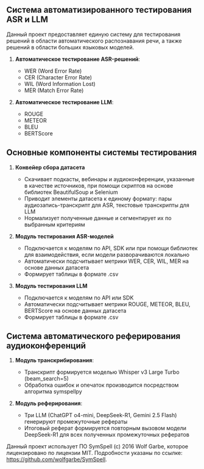 ## Система автоматизированного тестирования ASR и LLM

Данный проект предоставляет единую систему для тестирования решений в области автоматического распознавания речи, а также решений в области больших языковых моделей.

1. **Автоматическое тестирование ASR-решений**:

   * WER (Word Error Rate)
   * CER (Character Error Rate)
   * WIL (Word Information Lost)
   * MER (Match Error Rate)

2. **Автоматическое тестирование LLM**:

   * ROUGE
   * METEOR 
   * BLEU
   * BERTScore

## Основные компоненты системы тестирования

1. **Конвейер сбора датасета**

   * Скачивает подкасты, вебинары и аудиоконференции, указанные в качестве источников, при помощи скриптов на основе библиотек BeautifulSoup и Selenium 
   * Приводит элементы датасета к единому формату: пары аудиозапись-транскрипт для ASR, текстовые транскрипты для LLM
   * Нормализует полученные данные и сегментирует их по выбранным критериям

2. **Модуль тестирования ASR-моделей**

   * Подключается к моделям по API, SDK или при помощи библиотек для взаимодействия, если модели разворачиваются локально
   * Автоматически подсчитывает метрики WER, CER, WIL, MER на основе данных датасета
   * Формирует таблицы в формате .csv

3. **Модуль тестирования LLM**

   * Подключается к моделям по API или SDK
   * Автоматически подсчитывает метрики ROUGE, METEOR, BLEU, BERTScore на основе данных датасета
   * Формирует таблицы в формате .csv

## Система автоматического реферирования аудиоконференций

1. **Модуль транскрибирования**:

    * Транскрипт формируется моделью Whisper v3 Large Turbo (beam\_search=5)
    * Обработка ошибок и опечаток производится посредством алгоритма symspellpy

2. **Модуль реферирования**:
 
    * Три LLM (ChatGPT o4-mini, DeepSeek-R1, Gemini 2.5 Flash) генерируют промежуточные рефераты
    * Итоговый реферат формируется повторным вызовом модели DeepSeek-R1 для всех полученных промежуточных рефератов

Данный проект использует ПО SymSpell (c) 2016 Wolf Garbe, которое лицензировано по лицензии MIT.
Подробности указаны по ссылке: https://github.com/wolfgarbe/SymSpell.
